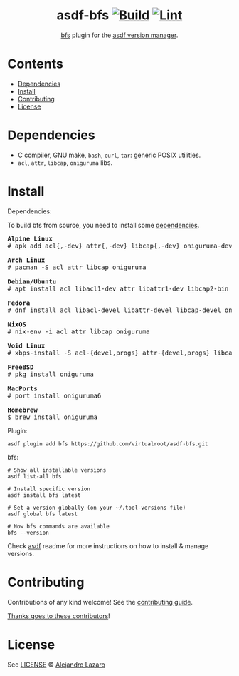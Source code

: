 <div align="center">

# asdf-bfs [![Build](https://github.com/virtualroot/asdf-bfs/actions/workflows/build.yml/badge.svg)](https://github.com/virtualroot/asdf-bfs/actions/workflows/build.yml) [![Lint](https://github.com/virtualroot/asdf-bfs/actions/workflows/lint.yml/badge.svg)](https://github.com/virtualroot/asdf-bfs/actions/workflows/lint.yml)

[bfs](https://github.com/tavianator/bfs) plugin for the [asdf version manager](https://asdf-vm.com).

</div>

# Contents

- [Dependencies](#dependencies)
- [Install](#install)
- [Contributing](#contributing)
- [License](#license)

# Dependencies

- C compiler, GNU make, `bash`, `curl`, `tar`: generic POSIX utilities.
- `acl`, `attr`, `libcap`, `oniguruma` libs.

# Install

Dependencies:

To build bfs from source, you need to install some [dependencies](https://github.com/tavianator/bfs/blob/main/README.md#installation).

<pre>
<strong>Alpine Linux</strong>
# apk add acl{,-dev} attr{,-dev} libcap{,-dev} oniguruma-dev

<strong>Arch Linux</strong>
# pacman -S acl attr libcap oniguruma

<strong>Debian/Ubuntu</strong>
# apt install acl libacl1-dev attr libattr1-dev libcap2-bin libcap-dev libonig-dev

<strong>Fedora</strong>
# dnf install acl libacl-devel libattr-devel libcap-devel oniguruma-devel

<strong>NixOS</strong>
# nix-env -i acl attr libcap oniguruma

<strong>Void Linux</strong>
# xbps-install -S acl-{devel,progs} attr-{devel,progs} libcap-{devel,progs} oniguruma-devel

<strong>FreeBSD</strong>
# pkg install oniguruma

<strong>MacPorts</strong>
# port install oniguruma6

<strong>Homebrew</strong>
$ brew install oniguruma
</pre>

Plugin:

```shell
asdf plugin add bfs https://github.com/virtualroot/asdf-bfs.git
```

bfs:

```shell
# Show all installable versions
asdf list-all bfs

# Install specific version
asdf install bfs latest

# Set a version globally (on your ~/.tool-versions file)
asdf global bfs latest

# Now bfs commands are available
bfs --version
```

Check [asdf](https://github.com/asdf-vm/asdf) readme for more instructions on how to
install & manage versions.

# Contributing

Contributions of any kind welcome! See the [contributing guide](contributing.md).

[Thanks goes to these contributors](https://github.com/virtualroot/asdf-bfs/graphs/contributors)!

# License

See [LICENSE](LICENSE) © [Alejandro Lazaro](https://github.com/virtualroot/)
